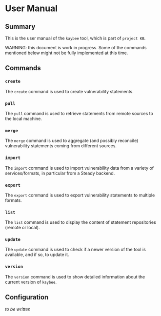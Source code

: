 # User Manual

## Summary

This is the user manual of the `kaybee` tool, which is part of `project KB`.

WARNING: this document is work in progress. Some of the commands
mentioned below might not be fully implemented at this time.

## Commands

### `create`

The `create` command is used to create vulnerability statements.

### `pull`

The `pull` command is used to retrieve statements from remote sources to the local machine.

### `merge`

The `merge` command is used to aggregate (and possibly reconcile)
vulnerability statements coming from different sources.

### `import`

The `import` command is used to import vulnerability data from a 
variety of services/formats, in particular from a Steady backend.

### `export`

The `export` command is used to export vulnerability statements to
multiple formats.

### `list`

The `list` command is used to display the content of statement repositories (remote or local).

### `update`

The `update` command is used to check if a newer version of the tool is available, and if so, to update it.

### `version`

The `version` command is used to show detailed information about
the current version of `kaybee`.

## Configuration

*to be written*